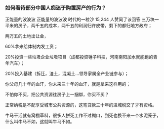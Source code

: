 ### 如何看待部分中国人痴迷于购置房产的行为？
  正能量的波波波
  正能量的波波波
  时代的一粒沙
  15,244 人赞同了该回答
  三万块一平米的房子，两千五的成本，两千五的利润归许皮带，剩下的都归地方政府；

  两万五的土地出让金，

  60%拿来给体制内发工资；

  20%投资一些垃圾企业垃圾项目（成都投资锤子科技，河南南阳加水就能跑的青年汽车）；

  20%投入基建（拆迁，渣土，混凝土…领导家属全产业链参与）；

  你父母几十年的血汗，你未来三十年的血汗，就是拿来这样用的；

  不怕你不买，把公共资源往房子上一捆绑，你买不买？

  正常纳税是不配享受城市公共资源的，这笔贷款三十年的进城税交了才有资格。

  牛马干活就有窝棚草料，很多人拼死工作不过糊口，到死也换不来一个水泥笼子，什么叫牛马不如，这就叫牛马不如。
